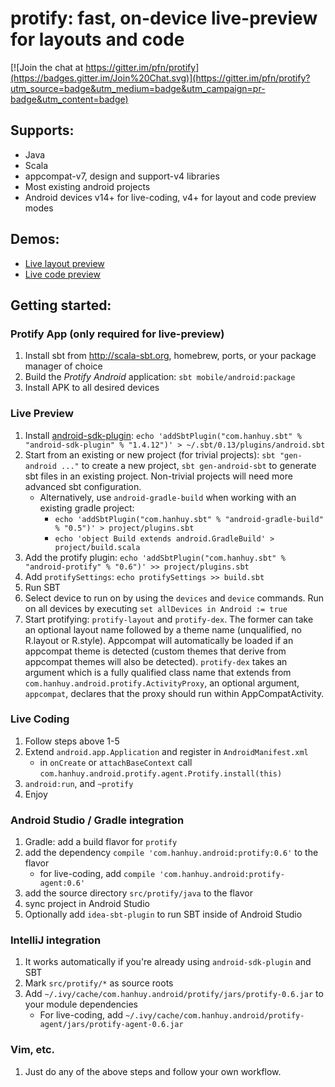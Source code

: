 # protify: fast, on-device live-preview for layouts and code

[![Join the chat at https://gitter.im/pfn/protify](https://badges.gitter.im/Join%20Chat.svg)](https://gitter.im/pfn/protify?utm_source=badge&utm_medium=badge&utm_campaign=pr-badge&utm_content=badge)

## Supports:

* Java
* Scala
* appcompat-v7, design and support-v4 libraries
* Most existing android projects
* Android devices v14+ for live-coding, v4+ for layout and code preview modes

## Demos:

* [Live layout preview](https://www.youtube.com/watch?v=sgT9RA4SONU)
* [Live code preview](https://youtu.be/g63I87UZ6bg?t=3m10s)

## Getting started:

### Protify App (only required for live-preview)

1. Install sbt from http://scala-sbt.org, homebrew, ports, or your
   package manager of choice
2. Build the *Protify* *Android* application: `sbt mobile/android:package`
3. Install APK to all desired devices

### Live Preview

1. Install [android-sdk-plugin](https://github.com/pfn/android-sdk-plugin):
   `echo 'addSbtPlugin("com.hanhuy.sbt" % "android-sdk-plugin" % "1.4.12")' > ~/.sbt/0.13/plugins/android.sbt`
2. Start from an existing or new project (for trivial projects):
   `sbt "gen-android ..."` to create a new project, `sbt gen-android-sbt` to
   generate sbt files in an existing project. Non-trivial projects will need
   more advanced sbt configuration.
   * Alternatively, use `android-gradle-build` when working with an existing gradle project:
     * `echo 'addSbtPlugin("com.hanhuy.sbt" % "android-gradle-build" % "0.5")' > project/plugins.sbt`
     * `echo 'object Build extends android.GradleBuild' > project/build.scala`
3. Add the protify plugin:
   `echo 'addSbtPlugin("com.hanhuy.sbt" % "android-protify" % "0.6")' >> project/plugins.sbt`
4. Add `protifySettings`: `echo protifySettings >> build.sbt`
5. Run SBT
6. Select device to run on by using the `devices` and `device` commands. Run
   on all devices by executing `set allDevices in Android := true`
7. Start protifying: `protify-layout` and `protify-dex`. The former can take an
   optional layout name followed by a theme name (unqualified, no R.layout or
   R.style). Appcompat will automatically be loaded if an appcompat theme is
   detected (custom themes that derive from appcompat themes will also be
   detected). `protify-dex` takes an argument which is a fully qualified class
   name that extends from `com.hanhuy.android.protify.ActivityProxy`, an
   optional argument, `appcompat`, declares that the proxy should run within
   AppCompatActivity.

### Live Coding

1. Follow steps above 1-5
2. Extend `android.app.Application` and register in `AndroidManifest.xml`
   * in `onCreate` or `attachBaseContext` call
     `com.hanhuy.android.protify.agent.Protify.install(this)`
3. `android:run`, and `~protify`
4. Enjoy

### Android Studio / Gradle integration

1. Gradle: add a build flavor for `protify`
2. add the dependency `compile 'com.hanhuy.android:protify:0.6'` to the flavor
   * for live-coding, add `compile 'com.hanhuy.android:protify-agent:0.6'`
3. add the source directory `src/protify/java` to the flavor
4. sync project in Android Studio
5. Optionally add `idea-sbt-plugin` to run SBT inside of Android Studio

### IntelliJ integration

1. It works automatically if you're already using `android-sdk-plugin` and SBT
2. Mark `src/protify/*` as source roots
3. Add `~/.ivy/cache/com.hanhuy.android/protify/jars/protify-0.6.jar` to your
   module dependencies
   *  For live-coding, add `~/.ivy/cache/com.hanhuy.android/protify-agent/jars/protify-agent-0.6.jar`

### Vim, etc.

1. Just do any of the above steps and follow your own workflow.
